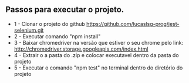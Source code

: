 ## Passos para executar o projeto.

* 1 - Clonar o projeto do github https://github.com/lucaslsg-prog/jest-selenium.git
* 2 - Executar comando "npm install"
* 3 - Baixar chromedriver na versão que estiver o seu chrome pelo link: http://chromedriver.storage.googleapis.com/index.html
* 4 - Extrair o a pasta do .zip e colocar executavel dentro da pasta do projeto
* 5 - Executar o comando "npm test" no terminal dentro do diretório do projeto